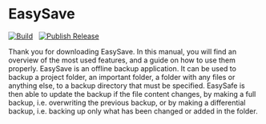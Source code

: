 # EasySave


[![Build](https://github.com/Ant0ine64/EasySave/actions/workflows/build.yml/badge.svg)](https://github.com/Ant0ine64/EasySave/actions/workflows/build.yml) &nbsp;
[![Publish Release](https://github.com/Ant0ine64/EasySave/actions/workflows/publish.yml/badge.svg)](https://github.com/Ant0ine64/EasySave/actions/workflows/publish.yml)

Thank you for downloading EasySave. In this manual, you will find an overview of the most used features, and a guide on how to use them properly. 
EasySave is an offline backup application. It can be used to backup a project folder, an important folder, a folder with any files or anything else, to a backup directory that must be specified. EasySafe is then able to update the backup if the file content changes, by making a full backup, i.e. overwriting the previous backup, or by making a differential backup, i.e. backing up only what has been changed or added in the folder.
